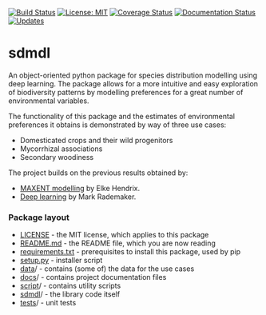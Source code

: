 [![Build Status](https://travis-ci.com/naturalis/trait-geo-diverse-angiosperms.svg?branch=master)](https://travis-ci.com/naturalis/trait-geo-diverse-angiosperms)
[![License: MIT](https://img.shields.io/badge/License-MIT-yellow.svg)](https://opensource.org/licenses/MIT)
[![Coverage Status](https://coveralls.io/repos/github/naturalis/trait-geo-diverse-angiosperms/badge.svg?branch=master)](https://coveralls.io/github/naturalis/trait-geo-diverse-angiosperms?branch=master)
[![Documentation Status](https://readthedocs.org/projects/sdmdl/badge/?version=latest)](https://sdmdl.readthedocs.io/en/latest/?badge=latest)
[![Updates](https://pyup.io/repos/github/naturalis/trait-geo-diverse-angiosperms/shield.svg)](https://pyup.io/repos/github/naturalis/trait-geo-diverse-angiosperms/)

# sdmdl

An object-oriented python package for species distribution modelling using deep learning.
The package allows for a more intuitive and easy exploration of biodiversity patterns by 
modelling preferences for a great number of environmental variables. 

The functionality of this package and the estimates of environmental preferences it
obtains is demonstrated by way of three use cases:

* Domesticated crops and their wild progenitors
* Mycorrhizal associations
* Secondary woodiness

The project builds on the previous results obtained by:

- [MAXENT modelling](https://github.com/naturalis/trait-geo-diverse-ungulates) by Elke Hendrix.
- [Deep learning](https://github.com/naturalis/trait-geo-diverse-dl) by Mark Rademaker.

### Package layout

- [LICENSE](LICENSE) - the MIT license, which applies to this package
- [README.md](README.md) - the README file, which you are now reading
- [requirements.txt](requirements.txt) - prerequisites to install this package, used by pip
- [setup.py](setup.py) - installer script
- [data](data)/ - contains (some of) the data for the use cases
- [docs](docs)/ - contains project documentation files
- [script](script)/ - contains utility scripts
- [sdmdl](sdmdl)/ - the library code itself
- [tests](tests)/ - unit tests
